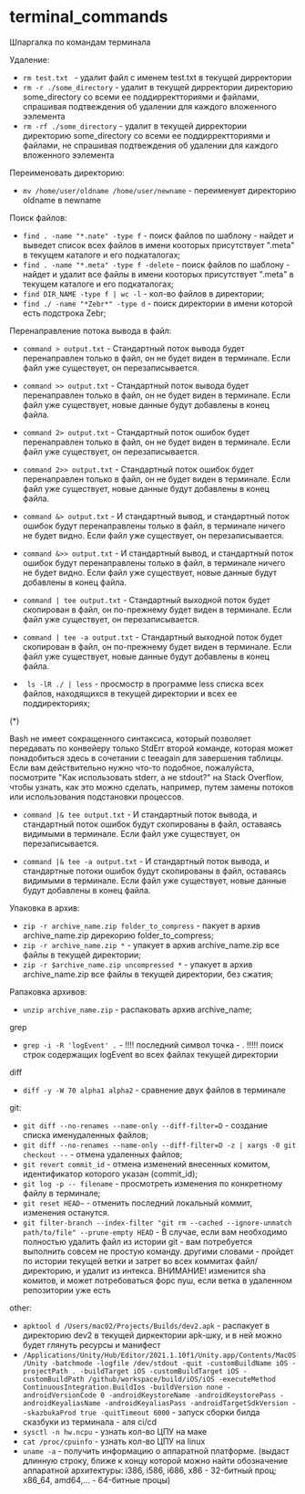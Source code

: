 # terminal_commands
Шпаргалка по командам терминала

Удаление:
- ```rm test.txt ``` - удалит файл с именем test.txt в текущей дирректории
- ```rm -r ./some_directory``` - удалит в текущей дирректории директорию some_directory со всеми ее поддирректториями и файлами, спрашивая подтвеждения об удалении для каждого вложенного ээлемента
- ```rm -rf ./some_directory``` - удалит в текущей дирректории директорию some_directory со всеми ее поддирректториями и файлами, не спрашивая подтвеждения об удалении для каждого вложенного ээлемента

Переименовать директорию:
- ```mv /home/user/oldname /home/user/newname``` - переименует директорию oldname в newname

Поиск файлов:

- ```find . -name "*.nate" -type f``` - поиск файлов по шаблону - найдет и выведет список всех файлов в имени кооторых присутствует ".meta" в текущем каталоге и его подкаталогах;
- ```find . -name "*.meta" -type f -delete``` - поиск файлов по шаблону - найдет и удалит все файлы в имени кооторых присутствует ".meta" в текущем каталоге и его подкаталогах;
- ```find DIR_NAME -type f | wc -l``` - кол-во файлов в директории;
- ```find ./ -name "*Zebr*" -type d``` - поиск директории в имени которой есть подстрока Zebr;


Перенаправление потока вывода в файл:
- ```command > output.txt``` - Стандартный поток вывода будет перенаправлен только в файл, он не будет виден в терминале. Если файл уже существует, он перезаписывается.

- ```command >> output.txt``` - Стандартный поток вывода будет перенаправлен только в файл, он не будет виден в терминале. Если файл уже существует, новые данные будут добавлены в конец файла.

- ```command 2> output.txt``` - Стандартный поток ошибок будет перенаправлен только в файл, он не будет виден в терминале. Если файл уже существует, он перезаписывается.

- ```command 2>> output.txt``` - Стандартный поток ошибок будет перенаправлен только в файл, он не будет виден в терминале. Если файл уже существует, новые данные будут добавлены в конец файла.

- ```command &> output.txt``` - И стандартный вывод, и стандартный поток ошибок будут перенаправлены только в файл, в терминале ничего не будет видно. Если файл уже существует, он перезаписывается.

- ```command &>> output.txt``` - И стандартный вывод, и стандартный поток ошибок будут перенаправлены только в файл, в терминале ничего не будет видно. Если файл уже существует, новые данные будут добавлены в конец файла.

- ```command | tee output.txt``` - Стандартный выходной поток будет скопирован в файл, он по-прежнему будет виден в терминале. Если файл уже существует, он перезаписывается.

- ```command | tee -a output.txt``` - Стандартный выходной поток будет скопирован в файл, он по-прежнему будет виден в терминале. Если файл уже существует, новые данные будут добавлены в конец файла.

- ``` ls -lR ./ | less``` - просмостр в программе less списка всех файлов, находящихся в текущей директории и всех ее поддиректориях;

(*)

Bash не имеет сокращенного синтаксиса, который позволяет передавать по конвейеру только StdErr второй команде, которая может понадобиться здесь в сочетании с teeagain для завершения таблицы. Если вам действительно нужно что-то подобное, пожалуйста, посмотрите "Как использовать stderr, а не stdout?" на Stack Overflow, чтобы узнать, как это можно сделать, например, путем замены потоков или использования подстановки процессов.

- ```command |& tee output.txt``` - И стандартный поток вывода, и стандартный поток ошибок будут скопированы в файл, оставаясь видимыми в терминале. Если файл уже существует, он перезаписывается.

- ```command |& tee -a output.txt``` - И стандартный поток вывода, и стандартные потоки ошибок будут скопированы в файл, оставаясь видимыми в терминале. Если файл уже существует, новые данные будут добавлены в конец файла.


Упаковка в архив:
- ```zip -r archive_name.zip folder_to_compress``` - пакует в архив archive_name.zip дирекорию folder_to_compress;
- ```zip -r archive_name.zip *``` - упакует в архив archive_name.zip вcе файлы в текущей директории;
- ```zip -r $archive_name.zip uncompressed *``` - упакует в архив archive_name.zip вcе файлы в текущей директории, без сжатия;

Рапаковка архивов:
- ```unzip archive_name.zip``` - распаковать архив archive_name;

grep
- ```grep -i -R 'logEvent' .``` - !!!!  последний символ точка - . !!!!!  поиск строк содержащих logEvent во всех файлах текущей директории

diff
- ```diff -y -W 70 alpha1 alpha2``` - сравнение двух файлов в терминале

git:
- ```git diff --no-renames --name-only --diff-filter=D``` - создание списка именудаленных файлов;
- ```git diff --no-renames --name-only --diff-filter=D -z | xargs -0 git checkout --``` - отмена удаленных файлов;
- ```git revert commit_id``` - отмена изменений внесенных комитом, идентификатор которого указан (commit_id);
- ```git log -p -- filename``` - просмотреть изменения по конкретному файлу в терминале;
- ```git reset HEAD~``` - отменить последний локальный коммит, изменения останутся.
- ```git filter-branch --index-filter "git rm --cached --ignore-unmatch path/to/file" --prune-empty HEAD``` - В случае, если вам необходимо полностью удалить файл из истории git - вам потребуется выполнить совсем не простую команду. другими словами - пройдет по истории текущей ветки и затрет во всех коммитах файл/директорию, и удалит из интекса. ВНИМАНИЕ! изменится sha комитов, и может потребоваться форс пуш, если ветка в удаленном репозитории уже есть

other:
- ```apktool d /Users/mac02/Projects/Builds/dev2.apk``` - распакует в директорию dev2 в текущей диркектории apk-шку, и в ней можно будет глянуть ресурсы и манифест
- ```/Applications/Unity/Hub/Editor/2021.1.10f1/Unity.app/Contents/MacOS/Unity -batchmode -logfile /dev/stdout -quit -customBuildName iOS -projectPath . -buildTarget iOS -customBuildTarget iOS -customBuildPath /github/workspace/build/iOS/iOS -executeMethod ContinuousIntegration.BuildIos -buildVersion none -androidVersionCode 0 -androidKeystoreName -androidKeystorePass -androidKeyaliasName -androidKeyaliasPass -androidTargetSdkVersion --skazbukaProd true -quitTimeout 6000``` - запуск сборки билда сказбуки из терминала - аля ci/cd
- ```sysctl -n hw.ncpu``` - узнать кол-во ЦПУ на маке
- ```cat /proc/cpuinfo``` - узнать кол-во ЦПУ на linux
- ```uname -a``` - получить информацию о аппаратной платформе. (выдаст длинную строку, ближе к концу которой можно найти обозначение аппаратной архитектуры: i386, i586, i686, x86 - 32-битный проц; x86_64, amd64,... - 64-битные процы) 
